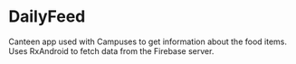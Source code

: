 # DailyFeed
Canteen app used with Campuses to get information about the food items.
Uses RxAndroid to fetch data from the Firebase server.
